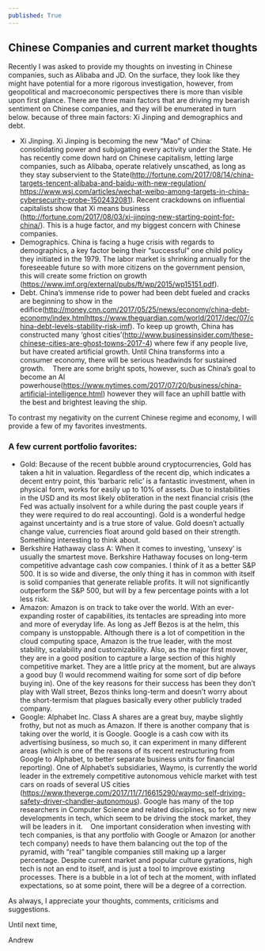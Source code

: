 ```yaml
---
published: True
---
```

## Chinese Companies and current market thoughts

Recently I was asked to provide my thoughts on investing in Chinese companies, such as Alibaba and JD. On the surface, they look like they might have potential for a more rigorous investigation, however, from geopolitical and macroeconomic perspectives there is more than visible upon first glance. There are three main factors that are driving my bearish sentiment on Chinese companies, and they will be enumerated in turn below. because of three main factors: Xi Jinping and demographics and debt.
 
* Xi Jinping.  Xi Jinping is becoming the new “Mao” of China: consolidating power and subjugating every activity under the State. He has recently come down hard on Chinese capitalism, letting large companies, such as Alibaba, operate relatively unscathed, as long as they stay subservient to the State(http://fortune.com/2017/08/14/china-targets-tencent-alibaba-and-baidu-with-new-regulation/ https://www.wsj.com/articles/wechat-weibo-among-targets-in-china-cybersecurity-probe-1502432081). Recent crackdowns on influential capitalists show that Xi means business (http://fortune.com/2017/08/03/xi-jinping-new-starting-point-for-china/). This is a huge factor, and my biggest concern with Chinese companies.
 
* Demographics. China is facing a huge crisis with regards to demographics, a key factor being their “successful” one child policy they initiated in the 1979. The labor market is shrinking annually for the foreseeable future so with more citizens on the government pension, this will create some friction on growth (https://www.imf.org/external/pubs/ft/wp/2015/wp15151.pdf).
 
* Debt. China’s immense ride to power had been debt fueled and cracks are beginning to show in the edifice(http://money.cnn.com/2017/05/25/news/economy/china-debt-economy/index.htmlhttps://www.theguardian.com/world/2017/dec/07/china-debt-levels-stability-risk-imf). To keep up growth, China has constructed many ‘ghost cities’(http://www.businessinsider.com/these-chinese-cities-are-ghost-towns-2017-4) where few if any people live, but have created artificial growth. Until China transforms into a consumer economy, there will be serious headwinds for sustained growth. 
 
There are some bright spots, however, such as China’s goal to become an AI powerhouse(https://www.nytimes.com/2017/07/20/business/china-artificial-intelligence.html) however they will face an uphill battle with the best and brightest leaving the ship.



To contrast my negativity on the current Chinese regime and economy, I will provide a few of my favorites investments. 
### A few current portfolio favorites: 
* Gold: Because of the recent bubble around cryptocurrencies, Gold has taken a hit in valuation. Regardless of the recent dip, which indicates a decent entry point, this ‘barbaric relic’ is a fantastic investment, when in physical form, works for easily up to 10% of assets. Due to instabilities in the USD and its most likely obliteration in the next financial crisis (the Fed was actually insolvent for a while during the past couple years if they were required to do real accounting). Gold is a wonderful hedge against uncertainty and is a true store of value. Gold doesn’t actually change value, currencies float around gold based on their strength. Something interesting to think about.  
 
* Berkshire Hathaway class A: When it comes to investing, ‘unsexy’ is usually the smartest move. Berkshire Hathaway focuses on long-term competitive advantage cash cow companies. I think of it as a better S&P 500. It is so wide and diverse, the only thing it has in common with itself is solid companies that generate reliable profits. It will not significantly outperform the S&P 500, but will by a few percentage points with a lot less risk. 
 
* Amazon: Amazon is on track to take over the world. With an ever-expanding roster of capabilities, its tentacles are spreading into more and more of everyday life. As long as Jeff Bezos is at the helm, this company is unstoppable. Although there is a lot of competition in the cloud computing space, Amazon is the true leader, with the most stability, scalability and customizability. Also, as the major first mover, they are in a good position to capture a large section of this highly competitive market. They are a little pricy at the moment, but are always a good buy (I would recommend waiting for some sort of dip before buying in). One of the key reasons for their success has been they don’t play with Wall street, Bezos thinks long-term and doesn’t worry about the short-termism that plagues basically every other publicly traded company. 
 
* Google: Alphabet Inc. Class A shares are a great buy, maybe slightly frothy, but not as much as Amazon. If there is another company that is taking over the world, it is Google. Google is a cash cow with its advertising business, so much so, it can experiment in many different areas (which is one of the reasons of its recent restructuring from Google to Alphabet, to better separate business units for financial reporting). One of Alphabet’s subsidiaries, Waymo, is currently the world leader in the extremely competitive autonomous vehicle market with test cars on roads of several US cities (https://www.theverge.com/2017/11/7/16615290/waymo-self-driving-safety-driver-chandler-autonomous). Google has many of the top researchers in Computer Science and related disciplines, so for any new developments in tech, which seem to be driving the stock market, they will be leaders in it. 
 
One important consideration when investing with tech companies, is that any portfolio with Google or Amazon (or another tech company) needs to have them balancing out the top of the pyramid, with “real” tangible companies still making up a larger percentage. Despite current market and popular culture gyrations, high tech is not an end to itself, and is just a tool to improve existing processes. There is a bubble in a lot of tech at the moment, with inflated expectations, so at some point, there will be a degree of a correction. 

As always, I appreciate your thoughts, comments, criticisms and suggestions.

Until next time, 

Andrew
